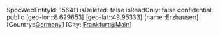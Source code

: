 ﻿---
location: [49.95333,8.629653]
type: Station
tags:
- geo/Station

---
SpocWebEntityId: 156411
isDeleted: false
isReadOnly: false
confidential: public
[geo-lon::8.629653]
[geo-lat::49.95333]
[name::Erzhausen]
[Country::[Germany](geo/Continent/Europe/Germany.md)]
[City::[Frankfurt@Main](geo/Continent/Europe/Germany/Hessen/Frankfurt@Main.md)]

